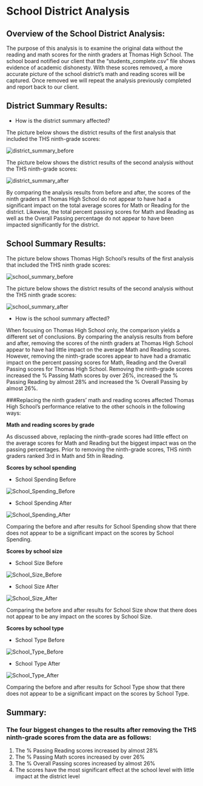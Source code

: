 # School District Analysis

## Overview of the School District Analysis: 

The purpose of this analysis is to examine the original data without the reading and math scores for the ninth graders at Thomas High School. The school board notified our client that the “students_complete.csv” file shows evidence of academic dishonesty. With these scores removed, a more accurate picture of the school district’s math and reading scores will be captured. Once removed we will repeat the analysis previously completed and report back to our client.

## District Summary Results: 

- How is the district summary affected?

The picture below shows the district results of the first analysis that included the THS ninth-grade scores:

![district_summary_before](https://user-images.githubusercontent.com/106631875/184023207-61282df0-f87e-4a41-a36f-7945d0e9f034.png)

The picture below shows the district results of the second analysis without the THS ninth-grade scores:

![district_summary_after](https://user-images.githubusercontent.com/106631875/184023108-8c0eac96-2ad1-4c60-8974-0065064dd51e.png)

By comparing the analysis results from before and after, the scores of the ninth graders at Thomas High School do not appear to have had a significant impact on the total average scores for Math or Reading for the district. Likewise, the total percent passing scores for Math and Reading as well as the Overall Passing percentage do not appear to have been impacted significantly for the district. 

## School Summary Results: 

The picture below shows Thomas High School’s results of the first analysis that included the THS ninth grade scores:

![school_summary_before](https://user-images.githubusercontent.com/106631875/184023158-57d064ed-67ce-429f-90ba-3ec4353aecda.png)

The picture below shows the district results of the second analysis without the THS ninth grade scores:

![school_summary_after](https://user-images.githubusercontent.com/106631875/184023304-d56ce0cd-706b-49c3-9edc-f0edea4e380a.png)

- How is the school summary affected?

When focusing on Thomas High School only, the comparison yields a different set of conclusions. By comparing the analysis results from before and after, removing the scores of the ninth graders at Thomas High School appear to have had little impact on the average Math and Reading scores. However, removing the ninth-grade scores appear to have had a dramatic impact on the percent passing scores for Math, Reading and the Overall Passing scores for Thomas High School. Removing the ninth-grade scores increased the % Passing Math scores by over 26%, increased the % Passing Reading by almost 28% and increased the % Overall Passing by almost 26%. 

###Replacing the ninth graders’ math and reading scores affected Thomas High School’s performance relative to the other schools in the following ways:

**Math and reading scores by grade**

As discussed above, replacing the ninth-grade scores had little effect on the average scores for Math and Reading but the biggest impact was on the passing percentages. Prior to removing the ninth-grade scores, THS ninth graders ranked 3rd in Math and 5th in Reading.

**Scores by school spending**

  - School Spending Before 

![School_Spending_Before](https://user-images.githubusercontent.com/106631875/184023445-27fdf874-ea98-44b9-ac9a-c799cefaec49.png)

  - School Spending After

![School_Spending_After](https://user-images.githubusercontent.com/106631875/184023485-ebf0336d-9e4f-4ea6-90b3-0fe970041d72.png)

Comparing the before and after results for School Spending show that there does not appear to be a significant impact on the scores by School Spending.

**Scores by school size**

  - School Size Before 

![School_Size_Before](https://user-images.githubusercontent.com/106631875/184023634-00f8107a-20e1-4bb7-8656-cd3fa481129a.png)

  - School Size After

![School_Size_After](https://user-images.githubusercontent.com/106631875/184023656-a65cc0f3-b973-4c1f-b6b0-5aad94fefbeb.png)

Comparing the before and after results for School Size show that there does not appear to be any impact on the scores by School Size.

**Scores by school type**

  - School Type Before 

![School_Type_Before](https://user-images.githubusercontent.com/106631875/184023748-99a04390-bc54-4468-b9ba-c3e008330424.png)

  - School Type After

![School_Type_After](https://user-images.githubusercontent.com/106631875/184023764-7877d33f-f6df-4980-8832-48384010ada1.png)

Comparing the before and after results for School Type show that there does not appear to be a significant impact on the scores by School Type.

## Summary: 

### The four biggest changes to the results after removing the THS ninth-grade scores from the data are as follows:

1.	The % Passing Reading scores increased by almost 28% 
2.	The % Passing Math scores increased by over 26%
3.	The % Overall Passing scores increased by almost 26%
4.	The scores have the most significant effect at the school level with little impact at the district level
